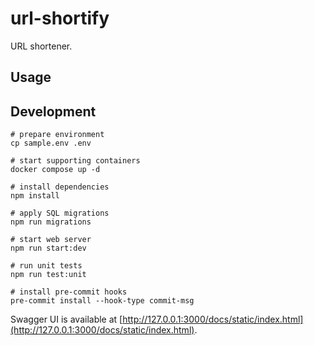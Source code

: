 # url-shortify

URL shortener.

## Usage

## Development

```shell
# prepare environment
cp sample.env .env

# start supporting containers
docker compose up -d

# install dependencies
npm install

# apply SQL migrations
npm run migrations

# start web server
npm run start:dev

# run unit tests
npm run test:unit

# install pre-commit hooks
pre-commit install --hook-type commit-msg
```

Swagger UI is available at [http://127.0.0.1:3000/docs/static/index.html](http://127.0.0.1:3000/docs/static/index.html).  


